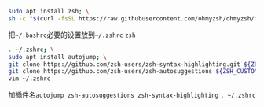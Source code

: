 ```sh
sudo apt install zsh; \
sh -c "$(curl -fsSL https://raw.githubusercontent.com/ohmyzsh/ohmyzsh/master/tools/install.sh)"
```
把`~/.bashrc`必要的设置放到`~/.zshrc`
`zsh`
```sh
. ~/.zshrc; \
sudo apt install autojump; \
git clone https://github.com/zsh-users/zsh-syntax-highlighting.git ${ZSH_CUSTOM:-~/.oh-my-zsh/custom}/plugins/zsh-syntax-highlighting; \
git clone https://github.com/zsh-users/zsh-autosuggestions ${ZSH_CUSTOM:-~/.oh-my-zsh/custom}/plugins/zsh-autosuggestions; \
vim ~/.zshrc
```
加插件名`autojump zsh-autosuggestions zsh-syntax-highlighting`
`. ~/.zshrc`